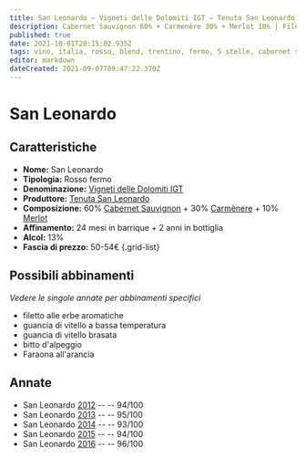 ```yaml
---
title: San Leonardo – Vigneti delle Dolomiti IGT – Tenuta San Leonardo – Trentino (IT) – 50-54€ – 2★-5★
description: Cabernet Sauvignon 60% + Carmenère 30% + Merlot 10% | Filetto alle erbe aromatiche – Guancia di vitello a bassa temperatura – Guancia di vitello brasata – Bitto d'alpeggio – Faraona all'arancia
published: true
date: 2021-10-01T20:15:02.935Z
tags: vino, italia, rosso, blend, trentino, fermo, 5 stelle, cabernet sauvignon, merlot, carmenère, filetto alle erbe aromatiche, guancia di vitello a bassa temperatura, guancia di vitello brasata, bitto d'alpeggio, 50-54€, Faraona all'arancia
editor: markdown
dateCreated: 2021-09-07T09:47:22.370Z
---
```


# San Leonardo

## Caratteristiche
- **Nome:** San Leonardo 
- **Tipologia:** Rosso fermo
- **Denominazione:** [Vigneti delle Dolomiti IGT](/denominazioni/Italia/Trentino/IGT/Vigneti-delle-Dolomiti)
- **Produttore:** [Tenuta San Leonardo](/produttori/Italia/Trentino/Tenuta-San-Leonardo) 
- **Composizione:** 60% [Cabernet Sauvignon](/vitigni/Francia/bacca-bianca/cabernet-sauvignon) + 30% [Carmènere](/vitigni/Francia/bacca-nera/carmenere.md) + 10% [Merlot](/vitigni/Francia/bacca-nera/merlot)
- **Affinamento:** 24 mesi in barrique + 2 anni in bottiglia 
- **Alcol:** 13%
- **Fascia di prezzo:** 50-54€
{.grid-list}


## Possibili abbinamenti
*Vedere le singole annate per abbinamenti specifici*

- filetto alle erbe aromatiche
- guancia di vitello a bassa temperatura
- guancia di vitello brasata
- bitto d'alpeggio
- Faraona all'arancia

## Annate
- San Leonardo [2012](vini/Italia/Trentino/Tenuta-San-Leonardo/San-Leonardo/2012) -- <span class="star-5"></span> -- 94/100
- San Leonardo [2013](vini/Italia/Trentino/Tenuta-San-Leonardo/San-Leonardo/2013) -- <span class="star-5"></span> -- 95/100
- San Leonardo [2014](vini/Italia/Trentino/Tenuta-San-Leonardo/San-Leonardo/2014) -- <span class="star-5"></span> -- 93/100
- San Leonardo [2015](vini/Italia/Trentino/Tenuta-San-Leonardo/San-Leonardo/2015) -- <span class="star-5"></span> -- 94/100
- San Leonardo [2016](vini/Italia/Trentino/Tenuta-San-Leonardo/San-Leonardo/2016) -- <span class="star-5"></span> -- 96/100


